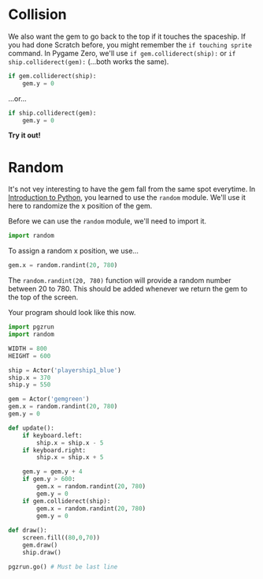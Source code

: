 Collision
===
We also want the gem to go back to the top if it touches the spaceship. If you had done Scratch before, you might remember the ```if touching sprite``` command. In Pygame Zero, we'll use ```if gem.colliderect(ship):``` or ```if ship.colliderect(gem):``` (...both works the same).

```python
if gem.colliderect(ship):
    gem.y = 0
```

...or...

```python
if ship.colliderect(gem):
    gem.y = 0
```

**Try it out!**

Random
===
It's not vey interesting to have the gem fall from the same spot everytime. In [Introduction to Python](https://trinket.io/aposteriori/courses/introduction-to-python#/fundamentals-loops/turtle-graphics), you learned to use the ```random``` module. We'll use it here to randomize the x position of the gem.

Before we can use the ```random``` module, we'll need to import it.

```python
import random
```

To assign a random x position, we use...

```python
gem.x = random.randint(20, 780)
```

The ```random.randint(20, 780)``` function will provide a random number between 20 to 780. This should be added whenever we return the gem to the top of the screen.

Your program should look like this now.

```python hl_lines="2 12 23 25 26 27"
import pgzrun
import random

WIDTH = 800
HEIGHT = 600

ship = Actor('playership1_blue')
ship.x = 370
ship.y = 550

gem = Actor('gemgreen')
gem.x = random.randint(20, 780)
gem.y = 0

def update():
    if keyboard.left:
        ship.x = ship.x - 5
    if keyboard.right:
        ship.x = ship.x + 5

    gem.y = gem.y + 4
    if gem.y > 600:
        gem.x = random.randint(20, 780)
        gem.y = 0
    if gem.colliderect(ship):
        gem.x = random.randint(20, 780)
        gem.y = 0
        
def draw():
    screen.fill((80,0,70))
    gem.draw()
    ship.draw()

pgzrun.go() # Must be last line
```
